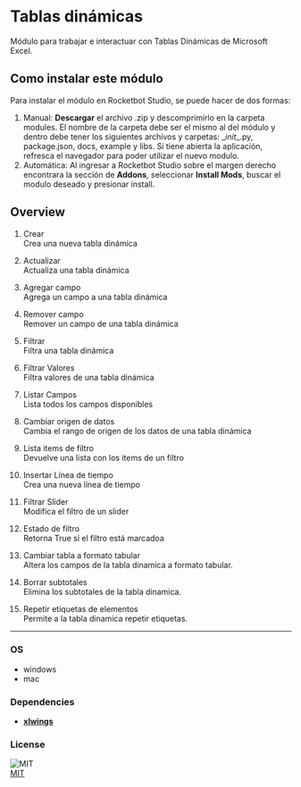 



# Tablas dinámicas
  
Módulo para trabajar e interactuar con Tablas Dinámicas de Microsoft Excel. 

## Como instalar este módulo
  
Para instalar el módulo en Rocketbot Studio, se puede hacer de dos formas:
1. Manual: __Descargar__ el archivo .zip y descomprimirlo en la carpeta modules. El nombre de la carpeta debe ser el mismo al del módulo y dentro debe tener los siguientes archivos y carpetas: \__init__.py, package.json, docs, example y libs. Si tiene abierta la aplicación, refresca el navegador para poder utilizar el nuevo modulo.
2. Automática: Al ingresar a Rocketbot Studio sobre el margen derecho encontrara la sección de **Addons**, seleccionar **Install Mods**, buscar el modulo deseado y presionar install.



## Overview


1. Crear  
Crea una nueva tabla dinámica

2. Actualizar  
Actualiza una tabla dinámica

3. Agregar campo  
Agrega un campo a una tabla dinámica

4. Remover campo  
Remover un campo de una tabla dinámica

5. Filtrar  
Filtra una tabla dinámica

6. Filtrar Valores  
Filtra valores de una tabla dinámica

7. Listar Campos  
Lista todos los campos disponibles

8. Cambiar origen de datos  
Cambia el rango de origen de los datos de una tabla dinámica

9. Lista items de filtro  
Devuelve una lista con los items de un filtro

10. Insertar Línea de tiempo  
Crea una nueva línea de tiempo

11. Filtrar Slider  
Modifica el filtro de un slider

12. Estado de filtro  
Retorna True si el filtro está marcadoa

13. Cambiar tabla a formato tabular  
Altera los campos de la tabla dinamica a formato tabular.

14. Borrar subtotales  
Elimina los subtotales de la tabla dinamica.

15. Repetir etiquetas de elementos  
Permite a la tabla dinamica repetir etiquetas.  




----
### OS

- windows
- mac

### Dependencies
- [**xlwings**](https://pypi.org/project/xlwings/)
### License
  
![MIT](https://camo.githubusercontent.com/107590fac8cbd65071396bb4d04040f76cde5bde/687474703a2f2f696d672e736869656c64732e696f2f3a6c6963656e73652d6d69742d626c75652e7376673f7374796c653d666c61742d737175617265)  
[MIT](http://opensource.org/licenses/mit-license.ph)